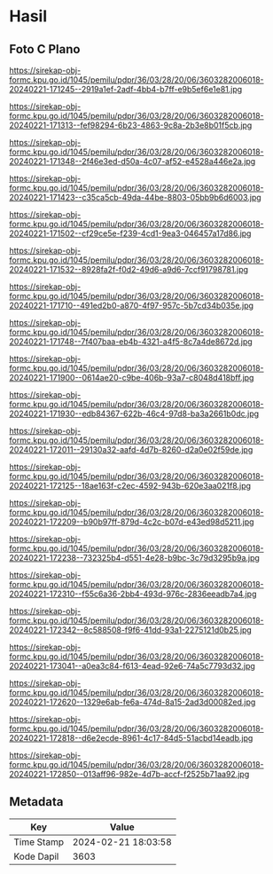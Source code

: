 # Hasil

## Foto C Plano

https://sirekap-obj-formc.kpu.go.id/1045/pemilu/pdpr/36/03/28/20/06/3603282006018-20240221-171245--2919a1ef-2adf-4bb4-b7ff-e9b5ef6e1e81.jpg

https://sirekap-obj-formc.kpu.go.id/1045/pemilu/pdpr/36/03/28/20/06/3603282006018-20240221-171313--fef98294-6b23-4863-9c8a-2b3e8b01f5cb.jpg

https://sirekap-obj-formc.kpu.go.id/1045/pemilu/pdpr/36/03/28/20/06/3603282006018-20240221-171348--2f46e3ed-d50a-4c07-af52-e4528a446e2a.jpg

https://sirekap-obj-formc.kpu.go.id/1045/pemilu/pdpr/36/03/28/20/06/3603282006018-20240221-171423--c35ca5cb-49da-44be-8803-05bb9b6d6003.jpg

https://sirekap-obj-formc.kpu.go.id/1045/pemilu/pdpr/36/03/28/20/06/3603282006018-20240221-171502--cf29ce5e-f239-4cd1-9ea3-046457a17d86.jpg

https://sirekap-obj-formc.kpu.go.id/1045/pemilu/pdpr/36/03/28/20/06/3603282006018-20240221-171532--8928fa2f-f0d2-49d6-a9d6-7ccf91798781.jpg

https://sirekap-obj-formc.kpu.go.id/1045/pemilu/pdpr/36/03/28/20/06/3603282006018-20240221-171710--491ed2b0-a870-4f97-957c-5b7cd34b035e.jpg

https://sirekap-obj-formc.kpu.go.id/1045/pemilu/pdpr/36/03/28/20/06/3603282006018-20240221-171748--7f407baa-eb4b-4321-a4f5-8c7a4de8672d.jpg

https://sirekap-obj-formc.kpu.go.id/1045/pemilu/pdpr/36/03/28/20/06/3603282006018-20240221-171900--0614ae20-c9be-406b-93a7-c8048d418bff.jpg

https://sirekap-obj-formc.kpu.go.id/1045/pemilu/pdpr/36/03/28/20/06/3603282006018-20240221-171930--edb84367-622b-46c4-97d8-ba3a2661b0dc.jpg

https://sirekap-obj-formc.kpu.go.id/1045/pemilu/pdpr/36/03/28/20/06/3603282006018-20240221-172011--29130a32-aafd-4d7b-8260-d2a0e02f59de.jpg

https://sirekap-obj-formc.kpu.go.id/1045/pemilu/pdpr/36/03/28/20/06/3603282006018-20240221-172125--18ae163f-c2ec-4592-943b-620e3aa021f8.jpg

https://sirekap-obj-formc.kpu.go.id/1045/pemilu/pdpr/36/03/28/20/06/3603282006018-20240221-172209--b90b97ff-879d-4c2c-b07d-e43ed98d5211.jpg

https://sirekap-obj-formc.kpu.go.id/1045/pemilu/pdpr/36/03/28/20/06/3603282006018-20240221-172238--732325b4-d551-4e28-b9bc-3c79d3295b9a.jpg

https://sirekap-obj-formc.kpu.go.id/1045/pemilu/pdpr/36/03/28/20/06/3603282006018-20240221-172310--f55c6a36-2bb4-493d-976c-2836eeadb7a4.jpg

https://sirekap-obj-formc.kpu.go.id/1045/pemilu/pdpr/36/03/28/20/06/3603282006018-20240221-172342--8c588508-f9f6-41dd-93a1-2275121d0b25.jpg

https://sirekap-obj-formc.kpu.go.id/1045/pemilu/pdpr/36/03/28/20/06/3603282006018-20240221-173041--a0ea3c84-f613-4ead-92e6-74a5c7793d32.jpg

https://sirekap-obj-formc.kpu.go.id/1045/pemilu/pdpr/36/03/28/20/06/3603282006018-20240221-172620--1329e6ab-fe6a-474d-8a15-2ad3d00082ed.jpg

https://sirekap-obj-formc.kpu.go.id/1045/pemilu/pdpr/36/03/28/20/06/3603282006018-20240221-172818--d6e2ecde-8961-4c17-84d5-51acbd14eadb.jpg

https://sirekap-obj-formc.kpu.go.id/1045/pemilu/pdpr/36/03/28/20/06/3603282006018-20240221-172850--013aff96-982e-4d7b-accf-f2525b71aa92.jpg


## Metadata

| Key        | Value               |
| ---------- | ------------------- |
| Time Stamp | 2024-02-21 18:03:58 |
| Kode Dapil | 3603                |



